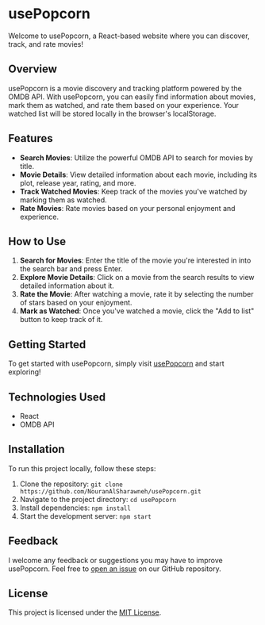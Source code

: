 # usePopcorn

Welcome to usePopcorn, a React-based website where you can discover, track, and rate movies!

## Overview

usePopcorn is a movie discovery and tracking platform powered by the OMDB API. With usePopcorn, you can easily find information about movies, mark them as watched, and rate them based on your experience. Your watched list will be stored locally in the browser's localStorage.

## Features

- **Search Movies**: Utilize the powerful OMDB API to search for movies by title.
- **Movie Details**: View detailed information about each movie, including its plot, release year, rating, and more.
- **Track Watched Movies**: Keep track of the movies you've watched by marking them as watched.
- **Rate Movies**: Rate movies based on your personal enjoyment and experience.

## How to Use

1. **Search for Movies**: Enter the title of the movie you're interested in into the search bar and press Enter.
2. **Explore Movie Details**: Click on a movie from the search results to view detailed information about it.
3. **Rate the Movie**: After watching a movie, rate it by selecting the number of stars based on your enjoyment.
4. **Mark as Watched**: Once you've watched a movie, click the "Add to list" button to keep track of it.

## Getting Started

To get started with usePopcorn, simply visit [usePopcorn](https://usepopcorn-jet.vercel.app/) and start exploring!

## Technologies Used

- React
- OMDB API

## Installation

To run this project locally, follow these steps:

1. Clone the repository: `git clone https://github.com/NouranAlSharawneh/usePopcorn.git`
2. Navigate to the project directory: `cd usePopcorn`
3. Install dependencies: `npm install`
4. Start the development server: `npm start`

## Feedback

I welcome any feedback or suggestions you may have to improve usePopcorn. Feel free to [open an issue](https://github.com/NouranAlSharawneh/usePopcorn/issues) on our GitHub repository.


## License

This project is licensed under the [MIT License](LICENSE).
